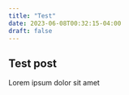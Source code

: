 ```yaml
---
title: "Test"
date: 2023-06-08T00:32:15-04:00
draft: false
---
```


## Test post
Lorem ipsum dolor sit amet